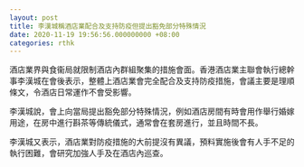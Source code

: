 ```yaml
---
layout: post
title: 李漢城稱酒店業配合及支持防疫但提出豁免部分特殊情況
date: 2020-11-19 19:56:56.000000000 +08:00
categories: rthk
---
```


酒店業界與食衞局就限制酒店內群組聚集的措施會面。香港酒店業主聯會執行總幹事李漢城在會後表示，整體上酒店業會完全配合及支持防疫措施，會議主要是理順條文，令酒店日常運作不會受影響。

李漢城說，會上向當局提出豁免部分特殊情況，例如酒店房間有時會用作舉行婚嫁用途，在房中進行斟茶等傳統儀式，通常會在套房進行，並且時間不長。

李漢城又表示，酒店業對防疫措施的大前提沒有異議，預料實施後會有人手不足的執行困難，會研究加強人手及在酒店內巡查。
